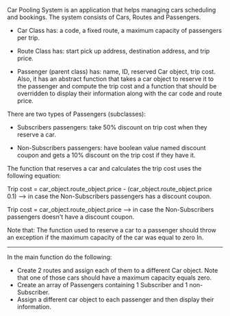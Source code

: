 Car Pooling System is an application that helps managing cars scheduling and bookings. The system consists of Cars, Routes and Passengers.

- Car Class has: a code, a fixed route, a maximum capacity of passengers per trip.

- Route Class has: start pick up address, destination address, and trip price. 

- Passenger (parent class) has: name, ID, reserved Car object, trip cost.
Also, it has an abstract function that takes a car object to reserve it to the passenger and compute the trip cost and a function that should be overridden to display their information along with the car code and route price.

There are two types of Passengers (subclasses):

- Subscribers passengers: take 50% discount on trip cost when they reserve a car.

- Non-Subscribers passengers: have boolean value named discount coupon and gets a 10% discount on the trip cost if they have it.

The function that reserves a car and calculates the trip cost uses the following equation:

Trip cost = car_object.route_object.price - (car_object.route_object.price 0.1) --> in case the Non-Subscribers passengers has a discount coupon.

Trip cost = car_object.route_object.price --> in case the Non-Subscribers passengers doesn't have a discount coupon.

Note that: 
The function used to reserve a car to a passenger should throw an exception if the maximum capacity of the car was equal to zero In.

---------------------------------

In the main function do the following:
- Create 2 routes and assign each of them to a different Car object. Note that one of those cars should have a maximum capacity equals zero.
- Create an array of Passengers containing 1 Subscriber and 1 non-Subscriber.
- Assign a different car object to each passenger and then display their information.
